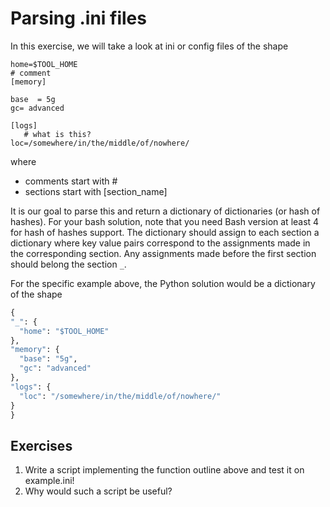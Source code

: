 # Parsing .ini files

In this exercise, we will take a look at ini or config files of the shape

```
home=$TOOL_HOME
# comment
[memory]

base  = 5g
gc= advanced

[logs]
   # what is this?
loc=/somewhere/in/the/middle/of/nowhere/   
```

where

- comments start with #
- sections start with [section_name]

It is our goal to parse this and return a dictionary of dictionaries (or hash of hashes). For your bash solution, note that you need Bash version at least 4 for hash of hashes support.
The dictionary should assign to each section a dictionary where key value pairs correspond to the assignments made in the corresponding section. Any assignments made before the first section should belong the section `_`.

For the specific example above, the Python solution would be a dictionary
of the shape

```Python
{
"_": {
  "home": "$TOOL_HOME"
},
"memory": {
  "base": "5g",
  "gc": "advanced"
},
"logs": {
  "loc": "/somewhere/in/the/middle/of/nowhere/"
}
}
```

## Exercises

1. Write a script implementing the function outline above and test it on example.ini!
2. Why would such a script be useful?
